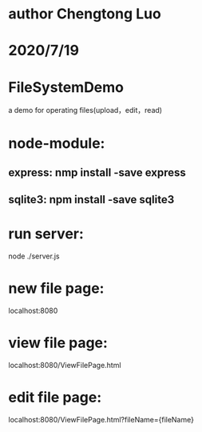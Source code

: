 # author Chengtong Luo
# 2020/7/19
# FileSystemDemo
a demo for operating files(upload，edit，read)

# node-module:
## express: nmp install -save express
## sqlite3: npm install -save sqlite3

# run server:
node ./server.js

# new file page:
localhost:8080

# view file page:
localhost:8080/ViewFilePage.html

# edit file page:
localhost:8080/ViewFilePage.html?fileName={fileName}

